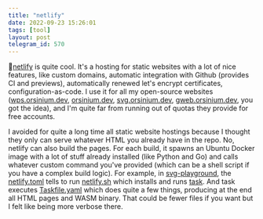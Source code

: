 ```yaml
---
title: "netlify"
date: 2022-09-23 15:26:01
tags: [tool]
layout: post
telegram_id: 570
---
```


🔧[netlify](https://www.netlify.com/) is quite cool. It's a hosting for static websites with a lot of nice features, like custom domains, automatic integration with Github (provides CI and previews), automatically renewed let's encrypt certificates, configuration-as-code. I use it for all my open-source websites ([wps.orsinium.dev](https://wps.orsinium.dev/), [orsinium.dev](https://orsinium.dev/), [svg.orsinium.dev](https://svg.orsinium.dev/), [gweb.orsinium.dev](https://gweb.orsinium.dev/), you got the idea), and I'm quite far from running out of quotas they provide for free accounts.

I avoided for quite a long time all static website hostings because I thought they only can serve whatever HTML you already have in the repo. No, netlify can also build the pages. For each build, it spawns an Ubuntu Docker image with a lot of stuff already installed (like Python and Go) and calls whatever custom command you've provided (which can be a shell script if you have a complex build logic). For example, in [svg-playground](https://github.com/orsinium-labs/svg-playground), the [netlify.toml](https://github.com/orsinium-labs/svg-playground/blob/master/netlify.toml) tells to run [netlify.sh](https://github.com/orsinium-labs/svg-playground/blob/master/netlify.sh) which installs and runs [task](https://taskfile.dev/). And task executes [Taskfile.yaml](https://github.com/orsinium-labs/svg-playground/blob/master/Taskfile.yaml) which does quite a few things, producing at the end all HTML pages and WASM binary. That could be fewer files if you want but I felt like being more verbose there.
